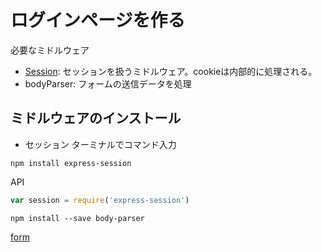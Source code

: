 # ログインページを作る
必要なミドルウェア
- [Session](https://expressjs.com/en/resources/middleware/session.html): セッションを扱うミドルウェア。cookieは内部的に処理される。
- bodyParser: フォームの送信データを処理

## ミドルウェアのインストール
- セッション
ターミナルでコマンド入力
```
npm install express-session
```
API
```js
var session = require('express-session')
```

```
npm install --save body-parser
```
[form](https://www.tutorialspoint.com/expressjs/expressjs_form_data.htm)